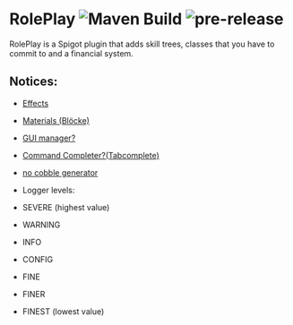# RolePlay ![Maven Build](https://github.com/chibbi/RolePlay/workflows/Maven%20Build/badge.svg?branch=main&event=push) ![pre-release](https://github.com/chibbi/RolePlay/workflows/pre-release/badge.svg?branch=main)
RolePlay is a Spigot plugin that adds skill trees, classes that you have to commit to and a financial system.

## Notices:  
 - [Effects](https://hub.spigotmc.org/javadocs/spigot/org/bukkit/potion/PotionEffectType.html)
 - [Materials (Blöcke)](https://hub.spigotmc.org/javadocs/bukkit/org/bukkit/Material.html)
 - [GUI manager?](https://www.spigotmc.org/wiki/creating-a-gui-inventory/)
 - [Command Completer?(Tabcomplete)](https://hub.spigotmc.org/javadocs/spigot/org/bukkit/event/server/TabCompleteEvent.html)
 - [no cobble generator](https://hub.spigotmc.org/javadocs/spigot/org/bukkit/event/block/BlockFormEvent.html)
 
 - Logger levels:
 - SEVERE (highest value)
 - WARNING
 - INFO
 - CONFIG
 - FINE
 - FINER
 - FINEST (lowest value)
